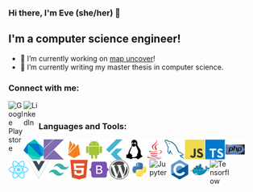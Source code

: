 ### Hi there, I'm Eve (she/her) 👋

## I'm a computer science engineer!
- 🔭 I’m currently working on [map uncover][mapuncover]!
- 🌱 I’m currently writing my master thesis in computer science.


### Connect with me:

[<img align="left" alt="Google Playstore" width="30px" src="https://raw.githubusercontent.com/FortAwesome/Font-Awesome/master/svgs/brands/google-play.svg" />][playstore]
[<img align="left" alt="LinkedIn" width="30px" src="https://cdn.jsdelivr.net/npm/simple-icons@v3/icons/linkedin.svg" />][linkedin]

<br />

### Languages and Tools:

[<img align="left" alt="Dart" width="40px" src="https://raw.githubusercontent.com/devicons/devicon/master/icons/dart/dart-original.svg"/>][github]
[<img align="left" alt="Kotlin" width="40px" src="https://raw.githubusercontent.com/devicons/devicon/master/icons/kotlin/kotlin-plain.svg"/>][github]
[<img align="left" alt="Firebase" width="40px" src="https://raw.githubusercontent.com/devicons/devicon/master/icons/firebase/firebase-plain.svg"/>][github]
[<img align="left" alt="Android" width="40px" src="https://github.com/devicons/devicon/blob/master/icons/android/android-original.svg"/>][github]
[<img align="left" alt="Flutter" width="40px" src="https://raw.githubusercontent.com/devicons/devicon/master/icons/flutter/flutter-plain.svg"/>][github]
[<img align="left" alt="Linux" width="40px" src="https://github.com/devicons/devicon/blob/master/icons/linux/linux-plain.svg"/>][github]
[<img align="left" alt="Java" width="40px" src="https://raw.githubusercontent.com/devicons/devicon/master/icons/java/java-plain.svg"/>][github]
[<img align="left" alt="MYSQL" width="40px" src="https://raw.githubusercontent.com/devicons/devicon/master/icons/mysql/mysql-plain.svg"/>][github]
[<img align="left" alt="JavaScript" width="40px" src="https://github.com/devicons/devicon/blob/master/icons/javascript/javascript-original.svg"/>][github]
[<img align="left" alt="TS" width="40px" src="https://raw.githubusercontent.com/devicons/devicon/master/icons/typescript/typescript-plain.svg"/>][github]
[<img align="left" alt="PHP" width="40px" src="https://raw.githubusercontent.com/devicons/devicon/master/icons/php/php-original.svg"/>][github]
[<img align="left" alt="React" width="40px" src="https://raw.githubusercontent.com/devicons/devicon/master/icons/react/react-original.svg"/>][github]
[<img align="left" alt="Vue.js" width="40px" src="https://raw.githubusercontent.com/devicons/devicon/master/icons/vuejs/vuejs-plain.svg"/>][github]
[<img align="left" alt="TailwindCSS" width="40px" src="https://raw.githubusercontent.com/devicons/devicon/master/icons/tailwindcss/tailwindcss-plain.svg"/>][github]
[<img align="left" alt="HTML5" width="40px" src="https://raw.githubusercontent.com/devicons/devicon/master/icons/html5/html5-plain.svg"/>][github]
[<img align="left" alt="Bootstrap" width="40px" src="https://raw.githubusercontent.com/devicons/devicon/master/icons/bootstrap/bootstrap-plain.svg"/>][github]
[<img align="left" alt="Wordpress" width="40px" src="https://raw.githubusercontent.com/devicons/devicon/master/icons/wordpress/wordpress-plain.svg"/>][github]
[<img align="left" alt="Python" width="40px" src="https://raw.githubusercontent.com/github/explore/80688e429a7d4ef2fca1e82350fe8e3517d3494d/topics/python/python.png"/>][github]
[<img align="left" alt="Jupyter" width="40px" src="https://upload.wikimedia.org/wikipedia/commons/thumb/3/38/Jupyter_logo.svg/883px-Jupyter_logo.svg.png"/>][github]
[<img align="left" alt="C++" width="40px" src="https://github.com/devicons/devicon/blob/master/icons/c/c-original.svg"/>][github]
[<img align="left" alt="Docker" width="40px" src="https://github.com/devicons/devicon/blob/master/icons/docker/docker-original.svg"/>][github]
[<img align="left" alt="Tensorflow" width="40px" src="https://upload.wikimedia.org/wikipedia/commons/thumb/2/2d/Tensorflow_logo.svg/1200px-Tensorflow_logo.svg.png"/>][github]

[mapuncover]: https://mapuncover.com
[linkedin]: https://www.linkedin.com/in/eveschade
[playstore]: https://play.google.com/store/apps/developer?id=mnemeray
[github]: https://github.com/eveetc
